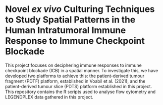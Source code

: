 # Novel _ex vivo_ Culturing Techniques to Study Spatial Patterns in the Human Intratumoral Immune Response to Immune Checkpoint Blockade


This project focuses on deciphering immune responses to immune checkpoint blockade (ICB) in a spatial manner. To investigate this, we have developed two platforms to achieve this: the patient-derived tumour fragment (PDTF) platform, established in Voabil et al. (2021), and the patient-derived tumour slice (PDTS) platform established in this project. This repository contains the R scripts used to analyse flow cytometry and LEGENDPLEX data gathered in this project.

